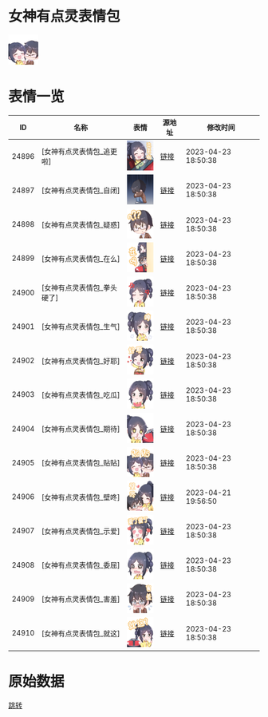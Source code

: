 # 女神有点灵表情包

<img src="./cover.png" height="60" alt="cover" />

# 表情一览

|ID|名称|表情|源地址|修改时间|
|----|----|----|----|----|
|24896|[女神有点灵表情包_追更啦]|<img src="./pic/024896_%5B女神有点灵表情包_追更啦%5D.png" height="60" alt="追更啦"/>|[链接](https://i0.hdslb.com/bfs/garb/item/721dbf00f6179b965934d5b28f12553a597cc637.png)|2023-04-23 18:50:38|
|24897|[女神有点灵表情包_自闭]|<img src="./pic/024897_%5B女神有点灵表情包_自闭%5D.png" height="60" alt="自闭"/>|[链接](https://i0.hdslb.com/bfs/garb/item/b183e1d709686b32ea71fbe881c870f4b062998b.png)|2023-04-23 18:50:38|
|24898|[女神有点灵表情包_疑惑]|<img src="./pic/024898_%5B女神有点灵表情包_疑惑%5D.png" height="60" alt="疑惑"/>|[链接](https://i0.hdslb.com/bfs/garb/item/449e1cd3d185e69ca59b4b6b0fed70773767fb84.png)|2023-04-23 18:50:38|
|24899|[女神有点灵表情包_在么]|<img src="./pic/024899_%5B女神有点灵表情包_在么%5D.png" height="60" alt="在么"/>|[链接](https://i0.hdslb.com/bfs/garb/item/472aec0db4c6bcac6f11c21b3b31c82f28d7a393.png)|2023-04-23 18:50:38|
|24900|[女神有点灵表情包_拳头硬了]|<img src="./pic/024900_%5B女神有点灵表情包_拳头硬了%5D.png" height="60" alt="拳头硬了"/>|[链接](https://i0.hdslb.com/bfs/garb/item/46f8e422f194e83f6b45d1a7b3cf4ba0b92d0826.png)|2023-04-23 18:50:38|
|24901|[女神有点灵表情包_生气]|<img src="./pic/024901_%5B女神有点灵表情包_生气%5D.png" height="60" alt="生气"/>|[链接](https://i0.hdslb.com/bfs/garb/item/2bf1adcf96a55958617cb390b65ac1f72a40907e.png)|2023-04-23 18:50:38|
|24902|[女神有点灵表情包_好耶]|<img src="./pic/024902_%5B女神有点灵表情包_好耶%5D.png" height="60" alt="好耶"/>|[链接](https://i0.hdslb.com/bfs/garb/item/84d1806e3a27d31060624abf25903b2097fb698d.png)|2023-04-23 18:50:38|
|24903|[女神有点灵表情包_吃瓜]|<img src="./pic/024903_%5B女神有点灵表情包_吃瓜%5D.png" height="60" alt="吃瓜"/>|[链接](https://i0.hdslb.com/bfs/garb/item/d162831043a8069f8c058c728b9feda026af78d9.png)|2023-04-23 18:50:38|
|24904|[女神有点灵表情包_期待]|<img src="./pic/024904_%5B女神有点灵表情包_期待%5D.png" height="60" alt="期待"/>|[链接](https://i0.hdslb.com/bfs/garb/item/fba2efa42215c9dc5d76c6d56f9b9d73ab491670.png)|2023-04-23 18:50:38|
|24905|[女神有点灵表情包_贴贴]|<img src="./pic/024905_%5B女神有点灵表情包_贴贴%5D.png" height="60" alt="贴贴"/>|[链接](https://i0.hdslb.com/bfs/garb/item/e83e2a3954faee7960f33877fca1d08d9eec60be.png)|2023-04-23 18:50:38|
|24906|[女神有点灵表情包_壁咚]|<img src="./pic/024906_%5B女神有点灵表情包_壁咚%5D.png" height="60" alt="壁咚"/>|[链接](https://i0.hdslb.com/bfs/garb/item/fdffd267eb8902ef8a9a069c663dd84b0b3825ef.png)|2023-04-21 19:56:50|
|24907|[女神有点灵表情包_示爱]|<img src="./pic/024907_%5B女神有点灵表情包_示爱%5D.png" height="60" alt="示爱"/>|[链接](https://i0.hdslb.com/bfs/garb/item/79851e09206c9fd35a5d4a0f2741896ba036a039.png)|2023-04-23 18:50:38|
|24908|[女神有点灵表情包_委屈]|<img src="./pic/024908_%5B女神有点灵表情包_委屈%5D.png" height="60" alt="委屈"/>|[链接](https://i0.hdslb.com/bfs/garb/item/ee3f2092f38a159c3c1422ce6de982ca5a6ef01b.png)|2023-04-23 18:50:38|
|24909|[女神有点灵表情包_害羞]|<img src="./pic/024909_%5B女神有点灵表情包_害羞%5D.png" height="60" alt="害羞"/>|[链接](https://i0.hdslb.com/bfs/garb/item/fa92eab1a44a9f5ac115638295151e523c88838c.png)|2023-04-23 18:50:38|
|24910|[女神有点灵表情包_就这]|<img src="./pic/024910_%5B女神有点灵表情包_就这%5D.png" height="60" alt="就这"/>|[链接](https://i0.hdslb.com/bfs/garb/item/bea1cf5ce5a13a5e63d3c3286ec6eae542e4e278.png)|2023-04-23 18:50:38|

# 原始数据

[跳转](./raw.json)

